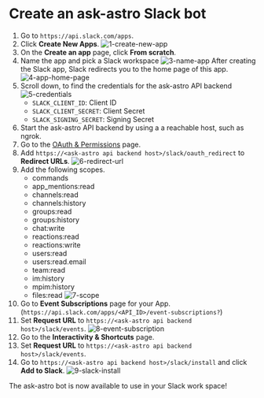 # Create an ask-astro Slack bot

1. Go to `https://api.slack.com/apps`.
2. Click **Create New Apps**.
    ![1-create-new-app](static/1-create-new-app.png)
3. On the **Create an app** page, click **From scratch**.
4. Name the app and pick a Slack workspace
    ![3-name-app](static/3-name-app.png)
    After creating the Slack app, Slack redirects you to the home page of this app.
    ![4-app-home-page](static/4-app-home-page.png)
5. Scroll down, to find the credentials for the ask-astro API backend
    ![5-credentials](static/5-credentials.png)
    * `SLACK_CLIENT_ID`: Client ID
    * `SLACK_CLIENT_SECRET`: Client Secret
    * `SLACK_SIGNING_SECRET`: Signing Secret
6. Start the ask-astro API backend by using a a reachable host, such as ngrok.
7. Go to the [OAuth & Permissions](https://api.slack.com/apps/<API_ID>/oauth?) page.
8. Add `https://<ask-astro api backend host>/slack/oauth_redirect` to **Redirect URLs**.
    ![6-redirect-url](static/6-redirect-url.png)
9. Add the following scopes.
    * commands
    * app_mentions:read
    * channels:read
    * channels:history
    * groups:read
    * groups:history
    * chat:write
    * reactions:read
    * reactions:write
    * users:read
    * users:read.email
    * team:read
    * im:history
    * mpim:history
    * files:read
    ![7-scope](static/7-scope.png)
10. Go to **Event Subscriptions** page for your App. (`https://api.slack.com/apps/<API_ID>/event-subscriptions?`)
11. Set **Request URL** to `https://<ask-astro api backend host>/slack/events`.
    ![8-event-subscription](static/8-event-subscription.png)
12. Go to the **Interactivity & Shortcuts** page.
13. Set **Request URL** to `https://<ask-astro api backend host>/slack/events`.
14. Go to `https://<ask-astro api backend host>/slack/install` and click **Add to Slack**.
    ![9-slack-install](static/9-slack-install.png)

The ask-astro bot is now available to use in your Slack work space!
